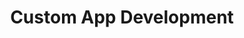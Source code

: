 ---sort_key: 3layout: "sku"id: custom-app-development-projecttitle: "Custom App Development"heading: "Custom App Development"sub-title: "Custom integration to automate your business work flow."category: "Sales Digital Transformation"category_description: "Modernise businesses with next-gen tech."keywords: ""features: - feature: "Have existing software or web apps containing data and want to sync with another web service? We can help with that by leveraging the existing solution, or, if existing API's don't allow for integration, by building a new solution that deeply integrates."price: "120"unit: "project"australia_only: ""---